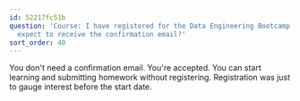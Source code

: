 ```yaml
---
id: 52217fc51b
question: 'Course: I have registered for the Data Engineering Bootcamp. When can I
  expect to receive the confirmation email?'
sort_order: 40
---
```


You don't need a confirmation email. You're accepted. You can start learning and submitting homework without registering. Registration was just to gauge interest before the start date.